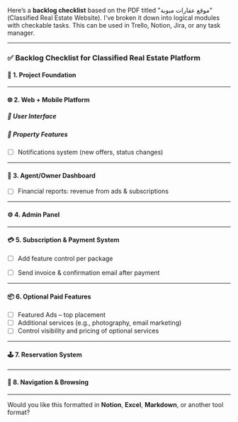 Here’s a **backlog checklist** based on the PDF titled "موقع عقارات مبوبة" (Classified Real Estate Website). I've broken it down into logical modules with checkable tasks. This can be used in Trello, Notion, Jira, or any task manager.

---

### ✅ **Backlog Checklist for Classified Real Estate Platform**

#### 🧱 1. Project Foundation

<!-- * [ ] Define project goals and target users (individuals, agents, companies) -->
<!-- * [ ] Choose tech stack for Web & Mobile (e.g., Laravel + React + React Native) -->
<!-- * [ ] Set up development environment & repositories -->

---

#### 🌐 2. Web + Mobile Platform

##### 🌟 User Interface

<!-- * [ ] Design responsive UI for Web -->
<!-- * [ ] Design UI for Android & iOS (React Native or similar) -->
<!-- * [ ] RTL support for Arabic content -->
<!-- * [ ] Create onboarding flow -->

##### 🏡 Property Features

<!-- * [ ] Add property: detailed form (images, price, description, location) -->
<!-- * [ ] “My Listings” page to manage ads -->
<!-- * [ ] Status control: Available, Reserved, Rented, Sold -->
* [ ] Notifications system (new offers, status changes)

---

#### 💼 3. Agent/Owner Dashboard

<!-- * [ ] Custom dashboard per agent/owner -->
<!-- * [ ] View stats: views, inquiries, calls -->
* [ ] Financial reports: revenue from ads & subscriptions
<!-- * [ ] Manage listings: edit, renew, delete -->
<!-- * [ ] Track ad status (free, paid, reserved, sold) -->
<!-- * [ ] Manage team/user permissions if corporate -->

---

#### ⚙️ 4. Admin Panel

<!-- * [ ] Manage all user accounts (enable/disable) -->
<!-- * [ ] View account details (agents, owners, companies) -->
<!-- * [ ] Edit/Delete users or listings -->
<!-- * [ ] Review listings: approve, reject, remove -->
<!-- * [ ] Manage payment and subscription system -->
<!-- * [ ] Manage pricing packages  -->

---

#### 💳 5. Subscription & Payment System

<!-- * [ ] Define package tiers (e.g., Basic, Agent, Company) -->
<!-- * [ ] Implement pricing logic (monthly, yearly) -->
* [ ] Add feature control per package
<!-- * [ ] Integrate payment gateway (e.g., PayPal, Stripe, or local) -->
* [ ] Send invoice & confirmation email after payment
<!-- * [ ] Auto-activate account upon payment -->

---

#### 📦 6. Optional Paid Features

* [ ] Featured Ads – top placement
* [ ] Additional services (e.g., photography, email marketing)
* [ ] Control visibility and pricing of optional services

---

#### 🕹 7. Reservation System

<!-- * [ ] Temporary reservation (set listing to “Reserved”, “Rented”, or “Sold”) -->
<!-- * [ ] Seller-controlled reservation panel -->
<!-- * [ ] Automatic status revert after expiration -->
<!-- * [ ] Notify buyer on status change -->

---

#### 🧭 8. Navigation & Browsing

<!-- * [ ] Implement advanced search (type, price, area, etc.) -->
<!-- * [ ] Property listing by type (homes, offices) -->
<!-- * [ ] Filter by location and service -->
<!-- * [ ] Sectioned display: buy homes, rent homes, etc. -->

---

Would you like this formatted in **Notion**, **Excel**, **Markdown**, or another tool format?
